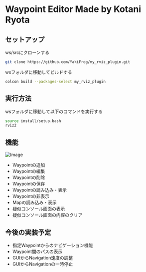# Waypoint Editor Made by Kotani Ryota

## セットアップ

ws/srcにクローンする
<!-- setup commands -->
```bash
git clone https://github.com/YakiFrog/my_rviz_plugin.git
```

wsフォルダに移動してビルドする
<!-- build commands -->
```bash
colcon build --packages-select my_rviz_plugin
```

## 実行方法

wsフォルダに移動して以下のコマンドを実行する
<!-- run commands -->
```bash
source install/setup.bash
rviz2
```

## 機能

<!-- 画像表示 -->
![Image]({/home/oitrp/sirius_ws/src/my_rviz_plugin/WaypointEditorの画面.png})

- Waypointの追加
- Waypointの編集
- Waypointの削除
- Waypointの保存
- Waypointの読み込み・表示
- Waypointの非表示
- Mapの読み込み・表示
- 疑似コンソール画面の表示
- 疑似コンソール画面の内容のクリア

## 今後の実装予定

- 指定Waypointからのナビゲーション機能
- Waypoint間のパスの表示
- GUIからNavigation速度の調整
- GUIからNavigationの一時停止